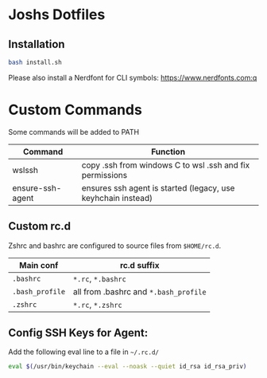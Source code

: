 # Joshs Dotfiles

## Installation

```bash
bash install.sh
```

Please also install a Nerdfont for CLI symbols: https://www.nerdfonts.com:q

# Custom Commands

Some commands will be added to PATH

| Command          | Function                                                     |
| ---------------- | ------------------------------------------------------------ |
| wslssh           | copy .ssh from windows C to wsl .ssh and fix permissions     |
| ensure-ssh-agent | ensures ssh agent is started (legacy, use keyhchain instead) |

## Custom rc.d

Zshrc and bashrc are configured to source files from `$HOME/rc.d`.

| Main conf       | rc.d suffix                           |
| --------------- | ------------------------------------- |
| `.bashrc`       | `*.rc`, `*.bashrc`                    |
| `.bash_profile` | all from .bashrc and `*.bash_profile` |
| `.zshrc`        | `*.rc`, `*.zshrc`                     |

## Config SSH Keys for Agent:
Add the following eval line to a file in `~/.rc.d/`
```bash
eval $(/usr/bin/keychain --eval --noask --quiet id_rsa id_rsa_priv)
```
